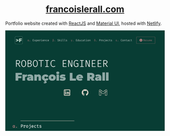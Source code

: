 <h1 align="center">
    <a href="https://www.francoislerall.com/" target="_blank">francoislerall.com</a>
</h1>

Portfolio website created with <a href="https://fr.reactjs.org/" target="_blank">ReactJS</a> and <a href="https://mui.com/" target="_blank">Material UI</a>, hosted with <a href="https://www.netlify.com/" target="_blank">Netlify</a>.

<p align="center">
    <img width="800" src="src/assets/portfolio.png" alt="Website view">
</p>
